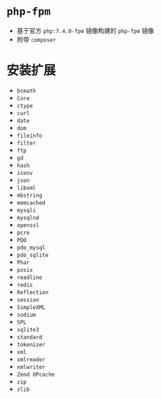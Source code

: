 # `php-fpm`

- 基于官方 `php:7.4.0-fpm` 镜像构建的 `php-fpm` 镜像
- 附带 `composer`

# 安装扩展

- `bcmath`
- `Core`
- `ctype`
- `curl`
- `date`
- `dom`
- `fileinfo`
- `filter`
- `ftp`
- `gd`
- `hash`
- `iconv`
- `json`
- `libxml`
- `mbstring`
- `memcached`
- `mysqli`
- `mysqlnd`
- `openssl`
- `pcre`
- `PDO`
- `pdo_mysql`
- `pdo_sqlite`
- `Phar`
- `posix`
- `readline`
- `redis`
- `Reflection`
- `session`
- `SimpleXML`
- `sodium`
- `SPL`
- `sqlite3`
- `standard`
- `tokenizer`
- `xml`
- `xmlreader`
- `xmlwriter`
- `Zend OPcache`
- `zip`
- `zlib`